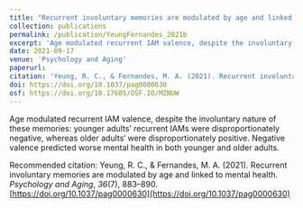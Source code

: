 ```yaml
---
title: "Recurrent involuntary memories are modulated by age and linked to mental health"
collection: publications
permalink: /publication/YeungFernandes_2021b
excerpt: 'Age modulated recurrent IAM valence, despite the involuntary nature of these memories: younger adults’ recurrent IAMs were disproportionately negative, whereas older adults‘ were disproportionately positive. Negative valence predicted worse mental health in both younger and older adults.'
date: 2021-09-17
venue: 'Psychology and Aging'
paperurl: 
citation: 'Yeung, R. C., & Fernandes, M. A. (2021). Recurrent involuntary memories are modulated by age and linked to mental health. <i>Psychology and Aging</i>, <i>36</i>(7), 883–890. https://doi.org/10.1037/pag0000630'
doi: https://doi.org/10.1037/pag0000630
osf: https://doi.org/10.17605/OSF.IO/MZNUW
---
```

Age modulated recurrent IAM valence, despite the involuntary nature of these memories: younger adults’ recurrent IAMs were disproportionately negative, whereas older adults‘ were disproportionately positive. Negative valence predicted worse mental health in both younger and older adults.

Recommended citation: Yeung, R. C., & Fernandes, M. A. (2021). Recurrent involuntary memories are modulated by age and linked to mental health. *Psychology and Aging*, *36*(7), 883–890. [https://doi.org/10.1037/pag0000630](https://doi.org/10.1037/pag0000630)
